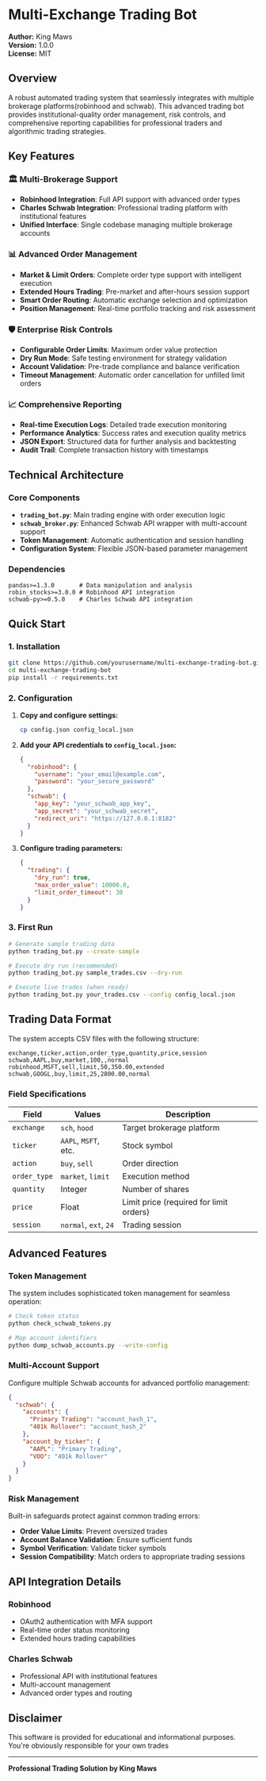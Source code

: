 # Multi-Exchange Trading Bot

**Author:** King Maws  
**Version:** 1.0.0  
**License:** MIT

## Overview

A robust automated trading system that seamlessly integrates with multiple brokerage platforms(robinhood and schwab). This advanced trading bot provides institutional-quality order management, risk controls, and comprehensive reporting capabilities for professional traders and algorithmic trading strategies.

## Key Features

### 🏛️ **Multi-Brokerage Support**
- **Robinhood Integration**: Full API support with advanced order types
- **Charles Schwab Integration**: Professional trading platform with institutional features
- **Unified Interface**: Single codebase managing multiple brokerage accounts

### 📊 **Advanced Order Management**
- **Market & Limit Orders**: Complete order type support with intelligent execution
- **Extended Hours Trading**: Pre-market and after-hours session support
- **Smart Order Routing**: Automatic exchange selection and optimization
- **Position Management**: Real-time portfolio tracking and risk assessment

### 🛡️ **Enterprise Risk Controls**
- **Configurable Order Limits**: Maximum order value protection
- **Dry Run Mode**: Safe testing environment for strategy validation
- **Account Validation**: Pre-trade compliance and balance verification
- **Timeout Management**: Automatic order cancellation for unfilled limit orders

### 📈 **Comprehensive Reporting**
- **Real-time Execution Logs**: Detailed trade execution monitoring
- **Performance Analytics**: Success rates and execution quality metrics
- **JSON Export**: Structured data for further analysis and backtesting
- **Audit Trail**: Complete transaction history with timestamps

## Technical Architecture

### Core Components

- **`trading_bot.py`**: Main trading engine with order execution logic
- **`schwab_broker.py`**: Enhanced Schwab API wrapper with multi-account support
- **Token Management**: Automatic authentication and session handling
- **Configuration System**: Flexible JSON-based parameter management

### Dependencies

```
pandas>=1.3.0       # Data manipulation and analysis
robin_stocks>=3.0.0 # Robinhood API integration
schwab-py>=0.5.0    # Charles Schwab API integration
```

## Quick Start

### 1. Installation

```bash
git clone https://github.com/yourusername/multi-exchange-trading-bot.git
cd multi-exchange-trading-bot
pip install -r requirements.txt
```

### 2. Configuration

1. **Copy and configure settings:**
   ```bash
   cp config.json config_local.json
   ```

2. **Add your API credentials to `config_local.json`:**
   ```json
   {
     "robinhood": {
       "username": "your_email@example.com",
       "password": "your_secure_password"
     },
     "schwab": {
       "app_key": "your_schwab_app_key",
       "app_secret": "your_schwab_secret",
       "redirect_uri": "https://127.0.0.1:8182"
     }
   }
   ```

3. **Configure trading parameters:**
   ```json
   {
     "trading": {
       "dry_run": true,
       "max_order_value": 10000.0,
       "limit_order_timeout": 30
     }
   }
   ```

### 3. First Run

```bash
# Generate sample trading data
python trading_bot.py --create-sample

# Execute dry run (recommended)
python trading_bot.py sample_trades.csv --dry-run

# Execute live trades (when ready)
python trading_bot.py your_trades.csv --config config_local.json
```

## Trading Data Format

The system accepts CSV files with the following structure:

```csv
exchange,ticker,action,order_type,quantity,price,session
schwab,AAPL,buy,market,100,,normal
robinhood,MSFT,sell,limit,50,350.00,extended
schwab,GOOGL,buy,limit,25,2800.00,normal
```

### Field Specifications

| Field | Values | Description |
|-------|--------|-------------|
| `exchange` | `sch`, `hood` | Target brokerage platform |
| `ticker` | `AAPL`, `MSFT`, etc. | Stock symbol |
| `action` | `buy`, `sell` | Order direction |
| `order_type` | `market`, `limit` | Execution method |
| `quantity` | Integer | Number of shares |
| `price` | Float | Limit price (required for limit orders) |
| `session` | `normal`, `ext`, `24` | Trading session |

## Advanced Features

### Token Management

The system includes sophisticated token management for seamless operation:

```bash
# Check token status
python check_schwab_tokens.py

# Map account identifiers
python dump_schwab_accounts.py --write-config
```

### Multi-Account Support

Configure multiple Schwab accounts for advanced portfolio management:

```json
{
  "schwab": {
    "accounts": {
      "Primary Trading": "account_hash_1",
      "401k Rollover": "account_hash_2"
    },
    "account_by_ticker": {
      "AAPL": "Primary Trading",
      "VOO": "401k Rollover"
    }
  }
}
```

### Risk Management

Built-in safeguards protect against common trading errors:

- **Order Value Limits**: Prevent oversized trades
- **Account Balance Validation**: Ensure sufficient funds
- **Symbol Verification**: Validate ticker symbols
- **Session Compatibility**: Match orders to appropriate trading sessions


## API Integration Details

### Robinhood
- OAuth2 authentication with MFA support
- Real-time order status monitoring
- Extended hours trading capabilities

### Charles Schwab
- Professional API with institutional features
- Multi-account management
- Advanced order types and routing


## Disclaimer

This software is provided for educational and informational purposes. You're obviously responsible for your own trades


---

**Professional Trading Solution by King Maws** 
